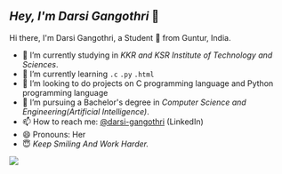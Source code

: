 ## *Hey, I'm Darsi Gangothri* 👋

Hi there, I'm Darsi Gangothri, a Student 🚀 from Guntur, India.

- 🔭 I’m currently studying in *KKR and KSR Institute of Technology and Sciences*.
- 🌱 I’m currently learning `.c`  `.py`  `.html`
- 👯 I’m looking to do projects on C programming language and Python programming language
- 💼 I’m pursuing a Bachelor's degree in *Computer Science and Engineering(Artificial Intelligence)*.
- 📫 How to reach me: [@darsi-gangothri](https://www.linkedin.com/in/darsi-gangothri-7a0607209/) (LinkedIn)
- 😄 Pronouns: Her
- 😇 *Keep Smiling And Work Harder.*
<img src="https://github-readme-stats.vercel.app/api?username=darsigangothri06&&show_icons=true&title_color=ffffff&icon_color=bb2acf&text_color=daf7dc&bg_color=151515">
